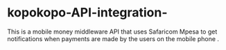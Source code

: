 # kopokopo-API-integration-
This is a mobile money middleware API that uses Safaricom Mpesa to get notifications when payments are made by the users on the mobile phone . 
